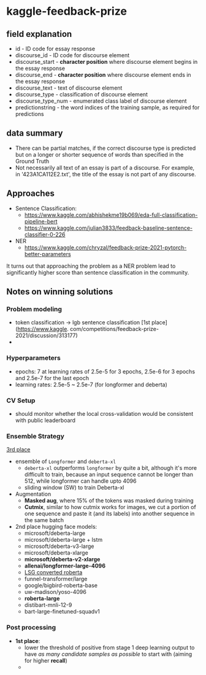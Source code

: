 # kaggle-feedback-prize

## field explanation

- id - ID code for essay response
- discourse_id - ID code for discourse element
- discourse_start - **character position** where discourse element begins in the essay response
- discourse_end - **character position** where discourse element ends in the essay response
- discourse_text - text of discourse element
- discourse_type - classification of discourse element
- discourse_type_num - enumerated class label of discourse element
- predictionstring - the word indices of the training sample, as required for predictions

## data summary

- There can be partial matches, if the correct discourse type is predicted but on a longer or shorter sequence of words
  than specified in the Ground Truth
- Not necessarily all text of an essay is part of a discourse. For example, in '423A1CA112E2.txt', the title of the
  essay is not part of any discourse.

## Approaches

- Sentence Classification: 
  - https://www.kaggle.com/abhishekme19b069/eda-full-classification-pipeline-bert
  - https://www.kaggle.com/julian3833/feedback-baseline-sentence-classifier-0-226
- NER
  - https://www.kaggle.com/chryzal/feedback-prize-2021-pytorch-better-parameters

It turns out that approaching the problem as a NER problem lead to significantly higher score than sentence 
classification in the community.

## Notes on winning solutions 

### Problem modeling

- token classification -> lgb sentence classification [1st place](https://www.kaggle.
  com/competitions/feedback-prize-2021/discussion/313177)
- 

### Hyperparameters

- epochs: 7 at learning rates of 2.5e-5 for 3 epochs, 2.5e-6 for 3 epochs and 2.5e-7 for the last epoch
- learning rates: 2.5e-5 ~ 2.5e-7 (for longformer and deberta)

### CV Setup

- should monitor whether the local cross-validation would be consistent with public leaderboard


### Ensemble Strategy

[3rd place](https://www.kaggle.com/competitions/feedback-prize-2021/discussion/313235)

- ensemble of `Longformer` and  `deberta-xl` 
  - `deberta-xl` outperforms `longformer` by quite a bit, although it's more difficult to train, because an input 
    sequence cannot be longer than 512, while longformer can handle upto 4096
  - sliding window (SW) to train Deberta-xl
- Augmentation
  - **Masked aug**, where 15% of the tokens was masked during training
  - **Cutmix**, similar to how cutmix works for images, we cut a portion of one sequence and paste it (and its 
    labels) into another sequence in the same batch
- 2nd place hugging face models:
  - microsoft/deberta-large
  - microsoft/deberta-large + lstm
  - microsoft/deberta-v3-large
  - microsoft/deberta-xlarge
  - **microsoft/deberta-v2-xlarge**
  - **allenai/longformer-large-4096**
  - [LSG converted roberta](https://github.com/ccdv-ai/convert_checkpoint_to_lsg)
  - funnel-transformer/large
  - google/bigbird-roberta-base
  - uw-madison/yoso-4096
  - **roberta-large**
  - distibart-mnli-12-9
  - bart-large-finetuned-squadv1

### Post processing

- **1st place**: 
  - lower the threshold of positive from stage 1 deep learning output to have _as many candidate 
    samples as possible_ to start with (aiming for higher **recall**)
  - 